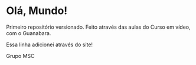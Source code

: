 # Olá, Mundo!
 Primeiro repositório versionado.
 Feito através das aulas do Curso em vídeo, com o Guanabara.

Essa linha adicionei através do site!


Grupo MSC
